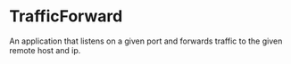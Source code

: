 # TrafficForward
An application that listens on a given port and forwards traffic to the given remote host and ip.
